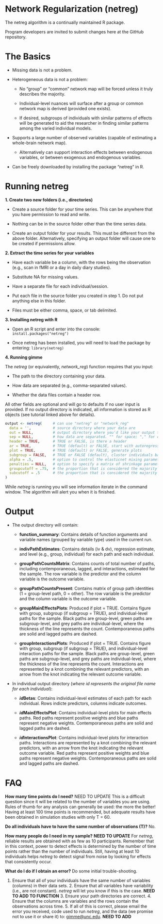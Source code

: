<!-- README.md is generated from README.Rmd. Please edit that file -->
**Network Regularization (netreg)**
===================================

The netreg algorithm is a continually maintained R package.

Program developers are invited to submit changes here at the GitHub
repository.

**The Basics**
==============

-   Missing data is not a problem.

-   Heterogeneous data is not a problem:

    -   No “group” or “common” network map will be forced unless it
        truly describes the majority.

    -   Individual-level nuances will surface after a group or common
        network map is derived (provided one exists).

    -   If desired, subgroups of individuals with similar patterns of
        effects will be generated to aid the researcher in finding
        similar patterns among the varied individual models.

-   Supports a large number of observed variables (capable of estimating
    a whole-brain network map).

    -   Alternatively can support interaction effects between endogenous
        variables, or between exogenous and endogenous variables.

-   Can be freely downloaded by installing the package “netreg” in R.

**Running netreg**
==================

**1. Create two new folders (i.e., directories)**

-   Create a source folder for your time series. This can be anywhere
    that you have permission to read and write.

-   Nothing can be in the source folder other than the time series data.

-   Create an output folder for your results. This must be different
    from the above folder. Alternatively, specifying an output folder
    will cause one to be created if permissions allow.

**2. Extract the time series for your variables**

-   Have each variable be a column, with the rows being the observation
    (e.g., scan in fMRI or a day in daily diary studies).

-   Substitute NA for missing values.

-   Have a separate file for each individual/session.

-   Put each file in the source folder you created in step 1. Do not put
    anything else in this folder.

-   Files must be either comma, space, or tab delimited.

**3. Installing netreg with R**

-   Open an R script and enter into the console:
    `install.packages("netreg")`

-   Once netreg has been installed, you will need to load the package by
    entering: `library(netreg)`

**4. Running gimme**

The *netreg* (or equivalently, *network\_reg*) function requires that
you input:

-   The path to the directory containing your data.

-   How data are separated (e.g., comma-separated values).

-   Whether the data files contain a header row.

All other fields are optional and will go to defaults if no user input
is provided. If no output directory is indicated, all information is
stored as R objects (see tutorial linked above for details).

``` r
output <- netreg(     # can use "netreg" or "network_reg"
  data = '',          # source directory where your data are 
  out = NULL,         # output directory where you'd like your output to go (if NULL, output will only be saved in a list object)
  sep = NULL,         # how data are separated. "" for space; "," for comma, "/t" for tab-delimited
  header = TRUE,      # TRUE or FALSE, is there a header
  ar = TRUE,          # TRUE (default) or FALSE, start with autoregressive paths open
  plot = TRUE,        # TRUE (default) or FALSE, generate plots
  subgroup = FALSE,   # TRUE or FALSE (default), cluster individuals based on similarities in effects
  alpha = .5,         # option to control the elasticnet mixing parameter; alpha = .5 (default), alpha = 1 is the lasso penalty, alpha = 0 is the ridge regression penalty
  penalties = NULL,   # option to specify a matrix of shrinkage parameters that will control the initial search for a group-level network map
  groupcutoff = .75,  # the proportion that is considered the majority at the group level
  subcutoff = .5      # the proportion that is considered the majority at the subgroup level
)        
```

While *netreg* is running you will see information iterate in the
command window. The algorithm will alert you when it is finished.

**Output**
==========

-   The output directory will contain:

    -   **function\_summary**: Contains details of function arguments
        and variable names (grouped by variable type) used in the
        current run.

    -   **indivPathEstimates**: Contains details (iv & dv), regression
        estimate, and level (e.g., group, individual) for each path and
        each individual.

    -   **groupPathCountsMatrix**: Contains counts of total number of
        paths, including contemporaneous, lagged, and interactions,
        estimated for the sample. The row variable is the predictor and
        the column variable is the outcome variable.

    -   **groupPathCountsPresent**: Contains matrix of group path
        identities (1 = group-level path, 0 = other). The row variable
        is the predictor and the column variable is the outcome
        variable.

    -   **groupMainEffectsPlots**: Produced if plot = TRUE. Contains
        figure with group, subgroup (if subgroup = TRUE), and
        individual-level paths for the sample. Black paths are
        group-level, green paths are subgroup-level, and grey paths are
        individual-level, where the thickness of the line represents the
        count. Contemporaneous paths are solid and lagged paths are
        dashed.

    -   **groupInteractionsPlots**: Produced if plot = TRUE. Contains
        figure with group, subgroup (if subgroup = TRUE), and
        individual-level interaction paths for the sample. Black paths
        are group-level, green paths are subgroup-level, and grey paths
        are individual-level, where the thickness of the line represents
        the count. Interactions are represented by a knot combining the
        relevant predictors, with an arrow from the knot indicating the
        relevant outcome variable.

-   In individual output directory (*where id represents the original
    file name for each individual*):

    -   ***id*Betas**: Contains individual-level estimates of each path
        for each individual. Rows indicte predictors, columns indicate
        outcomes.

    -   ***id*MainEffectsPlot**: Contains individual-level plots for
        main effects paths. Red paths represent positive weights and
        blue paths represent negative weights. Contemporaneous paths are
        solid and lagged paths are dashed.

    -   ***id*InteractionsPlot**: Contains individual-level plots for
        interaction paths. Interactions are represented by a knot
        combining the relevant predictors, with an arrow from the knot
        indicating the relevant outcome variable. Red paths represent
        positive weights and blue paths represent negative weights.
        Contemporaneous paths are solid and lagged paths are dashed.

**FAQ**
=======

**How many time points do I need?** NEED TO UPDATE This is a difficult
question since it will be related to the number of variables you are
using. Rules of thumb for any analysis can generally be used: the more
the better! Having at least 100 time points is recommended, but adequate
results have been obtained in simulation studies with only T = 60.

**Do all individuals have to have the same number of observations (T)?**
No.

**How many people do I need in my sample?** **NEED TO UPDATE** For
*netreg*, reliable results are obtained with as few as 10 participants.
Remember that in this context, power to detect effects is determined by
the number of time points rather than the number of individuals. Still,
having at least 10 individuals helps *netreg* to detect signal from
noise by looking for effects that consistently occur.

**What do I do if I obtain an error?** Do some initial trouble-shooting.
1. Ensure that all of your individuals have the same number of variables
(columns) in their data sets. 2. Ensure that all variables have
variability (i.e., are not constant). *netreg* will let you know if this
is the case. **NEED TO ADD TO FUNCTION** 3. Ensure your path directories
are correct. 4. Ensure that the columns are variables and the rows
contain the observations across time. 5. If all of this is correct,
please email the error you received, code used to run *netreg*, and the
data (we promise not to use it or share it) to:
<a href="mailto:gimme@unc.edu" class="email">gimme@unc.edu</a>. **NEED
TO ADD**
